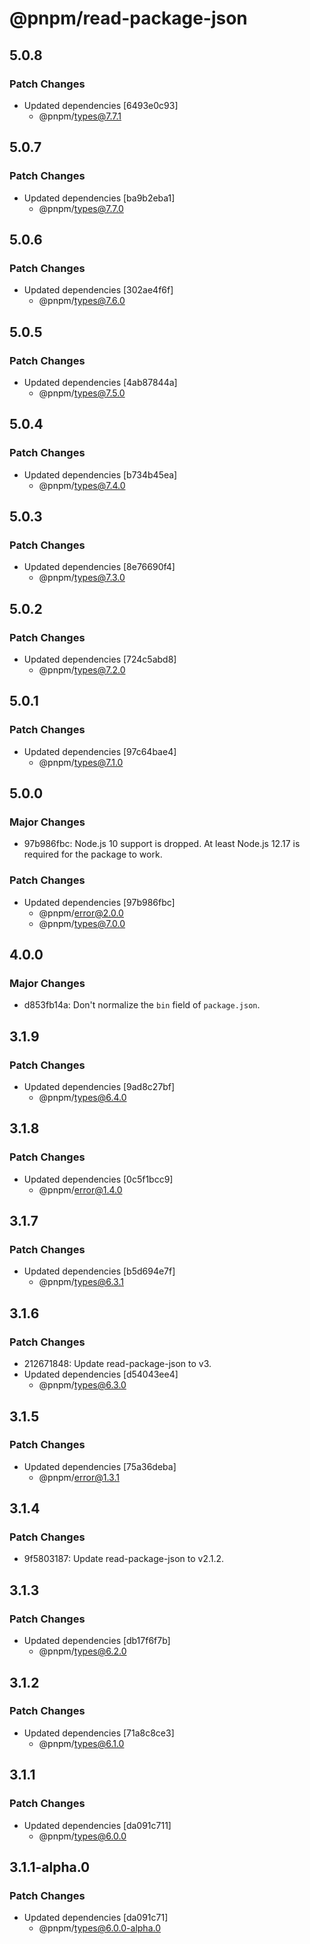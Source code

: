 # @pnpm/read-package-json

## 5.0.8

### Patch Changes

- Updated dependencies [6493e0c93]
  - @pnpm/types@7.7.1

## 5.0.7

### Patch Changes

- Updated dependencies [ba9b2eba1]
  - @pnpm/types@7.7.0

## 5.0.6

### Patch Changes

- Updated dependencies [302ae4f6f]
  - @pnpm/types@7.6.0

## 5.0.5

### Patch Changes

- Updated dependencies [4ab87844a]
  - @pnpm/types@7.5.0

## 5.0.4

### Patch Changes

- Updated dependencies [b734b45ea]
  - @pnpm/types@7.4.0

## 5.0.3

### Patch Changes

- Updated dependencies [8e76690f4]
  - @pnpm/types@7.3.0

## 5.0.2

### Patch Changes

- Updated dependencies [724c5abd8]
  - @pnpm/types@7.2.0

## 5.0.1

### Patch Changes

- Updated dependencies [97c64bae4]
  - @pnpm/types@7.1.0

## 5.0.0

### Major Changes

- 97b986fbc: Node.js 10 support is dropped. At least Node.js 12.17 is required for the package to work.

### Patch Changes

- Updated dependencies [97b986fbc]
  - @pnpm/error@2.0.0
  - @pnpm/types@7.0.0

## 4.0.0

### Major Changes

- d853fb14a: Don't normalize the `bin` field of `package.json`.

## 3.1.9

### Patch Changes

- Updated dependencies [9ad8c27bf]
  - @pnpm/types@6.4.0

## 3.1.8

### Patch Changes

- Updated dependencies [0c5f1bcc9]
  - @pnpm/error@1.4.0

## 3.1.7

### Patch Changes

- Updated dependencies [b5d694e7f]
  - @pnpm/types@6.3.1

## 3.1.6

### Patch Changes

- 212671848: Update read-package-json to v3.
- Updated dependencies [d54043ee4]
  - @pnpm/types@6.3.0

## 3.1.5

### Patch Changes

- Updated dependencies [75a36deba]
  - @pnpm/error@1.3.1

## 3.1.4

### Patch Changes

- 9f5803187: Update read-package-json to v2.1.2.

## 3.1.3

### Patch Changes

- Updated dependencies [db17f6f7b]
  - @pnpm/types@6.2.0

## 3.1.2

### Patch Changes

- Updated dependencies [71a8c8ce3]
  - @pnpm/types@6.1.0

## 3.1.1

### Patch Changes

- Updated dependencies [da091c711]
  - @pnpm/types@6.0.0

## 3.1.1-alpha.0

### Patch Changes

- Updated dependencies [da091c71]
  - @pnpm/types@6.0.0-alpha.0
